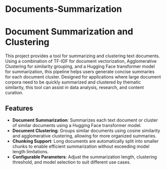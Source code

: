 # Documents-Summarization
# Document Summarization and Clustering

This project provides a tool for summarizing and clustering text documents. Using a combination of TF-IDF for document vectorization, Agglomerative Clustering for similarity grouping, and a Hugging Face transformer model for summarization, this pipeline helps users generate concise summaries for each document cluster. Designed for applications where large document corpora need to be quickly summarized and clustered by thematic similarity, this tool can assist in data analysis, research, and content curation.

## Features
- **Document Summarization**: Summarizes each text document or cluster of similar documents using a Hugging Face transformer model.
- **Document Clustering**: Groups similar documents using cosine similarity and agglomerative clustering, allowing for more organized summaries.
- **Chunking Support**: Long documents are automatically split into smaller chunks to enable efficient summarization without exceeding model length limitations.
- **Configurable Parameters**: Adjust the summarization length, clustering threshold, and model selection to suit different use cases.
